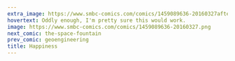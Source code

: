 ```yaml
---
extra_image: https://www.smbc-comics.com/comics/1459089636-20160327after.png
hovertext: Oddly enough, I'm pretty sure this would work.
image: https://www.smbc-comics.com/comics/1459089636-20160327.png
next_comic: the-space-fountain
prev_comic: geoengineering
title: Happiness
---
```


